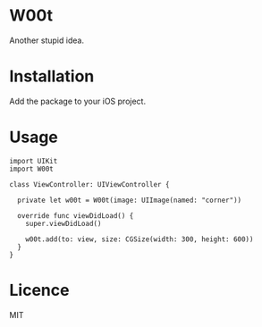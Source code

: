 # W00t

Another stupid idea.

# Installation

Add the package to your iOS project.

# Usage

```
import UIKit
import W00t

class ViewController: UIViewController {
  
  private let w00t = W00t(image: UIImage(named: "corner"))
  
  override func viewDidLoad() {
    super.viewDidLoad()
    
    w00t.add(to: view, size: CGSize(width: 300, height: 600))
  }
}
```

# Licence

MIT
